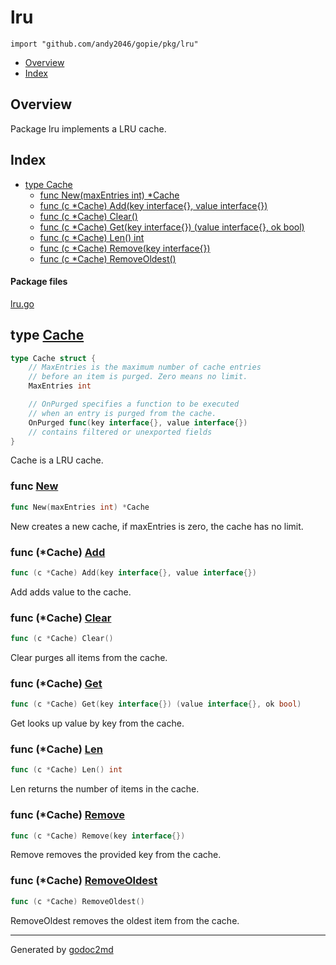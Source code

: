 

# lru
`import "github.com/andy2046/gopie/pkg/lru"`

* [Overview](#pkg-overview)
* [Index](#pkg-index)

## <a name="pkg-overview">Overview</a>
Package lru implements a LRU cache.




## <a name="pkg-index">Index</a>
* [type Cache](#Cache)
  * [func New(maxEntries int) *Cache](#New)
  * [func (c *Cache) Add(key interface{}, value interface{})](#Cache.Add)
  * [func (c *Cache) Clear()](#Cache.Clear)
  * [func (c *Cache) Get(key interface{}) (value interface{}, ok bool)](#Cache.Get)
  * [func (c *Cache) Len() int](#Cache.Len)
  * [func (c *Cache) Remove(key interface{})](#Cache.Remove)
  * [func (c *Cache) RemoveOldest()](#Cache.RemoveOldest)


#### <a name="pkg-files">Package files</a>
[lru.go](/src/github.com/andy2046/gopie/pkg/lru/lru.go) 






## <a name="Cache">type</a> [Cache](/src/target/lru.go?s=115:478#L10)
``` go
type Cache struct {
    // MaxEntries is the maximum number of cache entries
    // before an item is purged. Zero means no limit.
    MaxEntries int

    // OnPurged specifies a function to be executed
    // when an entry is purged from the cache.
    OnPurged func(key interface{}, value interface{})
    // contains filtered or unexported fields
}
```
Cache is a LRU cache.







### <a name="New">func</a> [New](/src/target/lru.go?s=616:647#L30)
``` go
func New(maxEntries int) *Cache
```
New creates a new cache, if maxEntries is zero, the cache has no limit.





### <a name="Cache.Add">func</a> (\*Cache) [Add](/src/target/lru.go?s=879:934#L42)
``` go
func (c *Cache) Add(key interface{}, value interface{})
```
Add adds value to the cache.




### <a name="Cache.Clear">func</a> (\*Cache) [Clear](/src/target/lru.go?s=2527:2550#L131)
``` go
func (c *Cache) Clear()
```
Clear purges all items from the cache.




### <a name="Cache.Get">func</a> (\*Cache) [Get](/src/target/lru.go?s=1353:1418#L63)
``` go
func (c *Cache) Get(key interface{}) (value interface{}, ok bool)
```
Get looks up value by key from the cache.




### <a name="Cache.Len">func</a> (\*Cache) [Len](/src/target/lru.go?s=2363:2388#L120)
``` go
func (c *Cache) Len() int
```
Len returns the number of items in the cache.




### <a name="Cache.Remove">func</a> (\*Cache) [Remove](/src/target/lru.go?s=1654:1693#L78)
``` go
func (c *Cache) Remove(key interface{})
```
Remove removes the provided key from the cache.




### <a name="Cache.RemoveOldest">func</a> (\*Cache) [RemoveOldest](/src/target/lru.go?s=1885:1915#L91)
``` go
func (c *Cache) RemoveOldest()
```
RemoveOldest removes the oldest item from the cache.








- - -
Generated by [godoc2md](http://godoc.org/github.com/davecheney/godoc2md)
